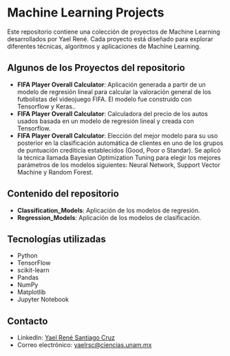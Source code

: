 # Machine Learning Projects

Este repositorio contiene una colección de proyectos de Machine Learning desarrollados por Yael René. Cada proyecto está diseñado para explorar diferentes técnicas, algoritmos y aplicaciones de Machine Learning.

## Algunos de los Proyectos del repositorio

- **FIFA Player Overall Calculator**: Aplicación generada a partir de un modelo de regresión lineal para calcular la valoración general de los futbolistas del videojuego FIFA. El modelo fue construido con Tensorflow y Keras..
- **FIFA Player Overall Calculator**: Calculadora del precio de los autos usados basada en un modelo de regresión lineal y creada con Tensorflow.
- **FIFA Player Overall Calculator**: Elección del mejor modelo para su uso posterior en la clasificación automática de clientes en uno de los grupos de puntuación crediticia establecidos (Good, Poor o Standar). Se aplicó la técnica llamada Bayesian Optimization Tuning para elegir los mejores parámetros de los modelos siguientes: Neural Network, Support Vector Machine y Random Forest.

## Contenido del repositorio

- **Classification_Models**: Aplicación de los modelos de regresión.
- **Regression_Models**: Aplicación de los modelos de clasificación.

## Tecnologías utilizadas

- Python
- TensorFlow
- scikit-learn
- Pandas
- NumPy
- Matplotlib
- Jupyter Notebook


## Contacto

- LinkedIn: [Yael René Santiago Cruz](https://www.linkedin.com/in/yael-rene-santiago-cruz-332b70210/)
- Correo electrónico: yaelrsc@ciencias.unam.mx
